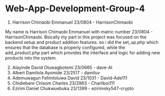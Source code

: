 # Web-App-Development-Group-4

1. Harrison Chimaobi Emmanuel 23/0804 - HarrisonChimaobi

My name is Harrison Chimaobi Emmanuel with matric number 23/0804 - HarrisonChimaobi. Bsically my part in this project was focused on the backend setup and product addition features. so i did the set_up.php which ensures that the database is properly configured, while the add_product.php part which provides the interface and logic for adding new products into the system.

2. Alayinde David Oluwagbotemi 23/0665 - dave-Al
3. Albert Damilola Ayomide 23/2517 - damiluv
4. Ademuwagun Fehintoluwa David 23/1031 - David-Ade111
5. Chidiebere Chisom Charles 23/2963 - Charliboi111
6. Ezirim Daniel Chukwuebuka 23/1399 - ezirimsky547-crypto
